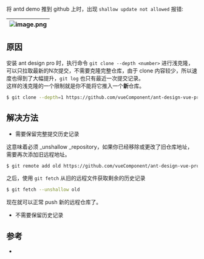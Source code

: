 将 antd demo 推到 github 上时，出现 `shallow update not allowed` 报错:

| ![image.png](https://cdn.nlark.com/yuque/0/2023/png/2399662/1678160775068-7a827f33-3df3-4372-96cf-6e108e151cac.png#averageHue=%230c0909&clientId=u6a2f255a-394c-4&from=paste&height=268&id=u743c35f4&name=image.png&originHeight=536&originWidth=1436&originalType=binary&ratio=2&rotation=0&showTitle=true&size=130556&status=done&style=none&taskId=ub29c1d08-7cc0-4410-8c72-f78363e9ca4&title=%E6%8A%A5%E9%94%99&width=718 "报错") |
| --- |

<a name="AI9a2"></a>
## 原因
安装 ant design pro 时，执行命令 `git clone --depth <number>` 进行浅克隆，可以只拉取最新的N次提交，不需要克隆完整仓库，由于 clone 内容较少，所以速度也得到了大幅提升，`git log` 也只有最近一次提交记录。<br />这样的浅克隆的一个限制就是你不能将它推入一个**新**仓库。
```bash
$ git clone --depth=1 https://github.com/vueComponent/ant-design-vue-pro.git my-project
```
<a name="IBfs4"></a>
## 解决方法

- 需要保留完整提交历史记录

这意味着必须 _unshallow _repository，如果你已经移除或更改了旧仓库地址，需要再次添加旧远程地址。
```bash
$ git remote add old https://github.com/vueComponent/ant-design-vue-pro.git
```
之后，使用 `git fetch` 从旧的远程文件获取剩余的历史记录
```bash
$ git fetch --unshallow old
```
现在就可以正常 push 新的远程仓库了。

- 不需要保留历史记录
<a name="qAK2o"></a>
## 参考

- 



